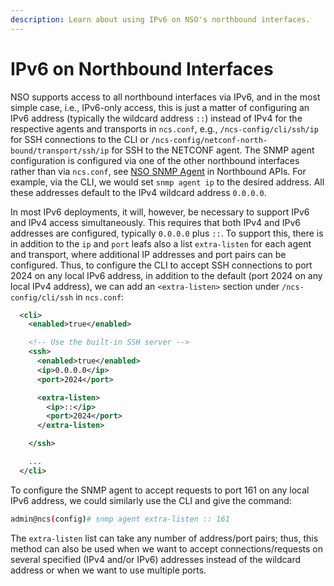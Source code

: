 ```yaml
---
description: Learn about using IPv6 on NSO's northbound interfaces.
---
```


# IPv6 on Northbound Interfaces

NSO supports access to all northbound interfaces via IPv6, and in the most simple case, i.e., IPv6-only access, this is just a matter of configuring an IPv6 address (typically the wildcard address `::`) instead of IPv4 for the respective agents and transports in `ncs.conf`, e.g., `/ncs-config/cli/ssh/ip` for SSH connections to the CLI or `/ncs-config/netconf-north-bound/transport/ssh/ip` for SSH to the NETCONF agent. The SNMP agent configuration is configured via one of the other northbound interfaces rather than via `ncs.conf`, see [NSO SNMP Agent](../../development/core-concepts/northbound-apis/#the-nso-snmp-agent) in Northbound APIs. For example, via the CLI, we would set `snmp agent ip` to the desired address. All these addresses default to the IPv4 wildcard address `0.0.0.0`.

In most IPv6 deployments, it will, however, be necessary to support IPv6 and IPv4 access simultaneously. This requires that both IPv4 and IPv6 addresses are configured, typically `0.0.0.0` plus `::`. To support this, there is in addition to the `ip` and `port` leafs also a list `extra-listen` for each agent and transport, where additional IP addresses and port pairs can be configured. Thus, to configure the CLI to accept SSH connections to port 2024 on any local IPv6 address, in addition to the default (port 2024 on any local IPv4 address), we can add an `<extra-listen>` section under `/ncs-config/cli/ssh` in `ncs.conf`:

```xml
  <cli>
    <enabled>true</enabled>

    <!-- Use the built-in SSH server -->
    <ssh>
      <enabled>true</enabled>
      <ip>0.0.0.0</ip>
      <port>2024</port>

      <extra-listen>
        <ip>::</ip>
        <port>2024</port>
      </extra-listen>

    </ssh>

    ...
  </cli>
```

To configure the SNMP agent to accept requests to port 161 on any local IPv6 address, we could similarly use the CLI and give the command:

```bash
admin@ncs(config)# snmp agent extra-listen :: 161
```

The `extra-listen` list can take any number of address/port pairs; thus, this method can also be used when we want to accept connections/requests on several specified (IPv4 and/or IPv6) addresses instead of the wildcard address or when we want to use multiple ports.

